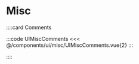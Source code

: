 # Misc

<!-- 👉 Comments -->
<!--
    TODO:
    - We should create classes like `.a-title` & `.a-subtitle` to easily get styles for `ATypography` element.
      This will prevent use of component if we just want to render single element.
      After finishing this task, make sure to add "info" about when to use `ATypography` component and when to use typography classes.
    - Create new rule `s-\d+` then provide height & width. This is useful if we want fixed height & width of avatar instead of eye bowling it.
    - In below UI, we have to use important to override card spacer settings. Try to avoid that.
    - If I want to add subtitle at right of title, it's kinda hacky. Provide an easy way to render subtitle on right of title.
    - We can't set height less than h-32 for textarea.
-->
::::card Comments

:::code UIMiscComments
<<< @/components/ui/misc/UIMiscComments.vue{2}
:::

::::
